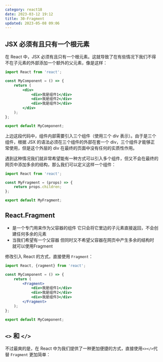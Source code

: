 ```yaml
---
category: react18
date: 2023-03-12 19:12
title: 30-Fragment
updated: 2023-05-08 09:06
---
```


## JSX 必须有且只有一个根元素

在 React 中，JSX 必须有且只有一个根元素。这就导致了在有些情况下我们不得不在子元素的外部添加一个额外的父元素，像是这样：

```jsx
import React from 'react';

const MyComponent = () => {
    return (
        <div>
            <div>我是组件1</div>
            <div>我是组件2</div>
            <div>我是组件3</div>
        </div>
    );
};

export default MyComponent;
```

上边这段代码中，组件内部需要引入三个组件（使用三个 div 表示）。由于是三个组件，根据 JSX 的语法必须在三个组件的外部在套一个 div，三个组件才能够正常使用，但是这个外层的 div 在最终的页面中没有任何的实质性作用。

遇到这种情况我们就非常希望能有一种方式可以引入多个组件，但又不会在最终的网页中添加多余的结构，那么我们可以定义这样一个组件：

```jsx
import React from 'react';

const MyFragment = (props) => {
    return props.children;
};

export default MyFragment;
```

## React.Fragment

 - 是一个专门用来作为父容器的组件
     它只会将它里边的子元素直接返回，不会创建任何多余的元素
 - 当我们希望有一个父容器
     但同时又不希望父容器在网页中产生多余的结构时
     就可以使用Fragment


修改引入 React 的方式，直接使用 `Fragment`：

```jsx
import React, {ragment} from 'react';

const MyComponent = () => {
    return (
        <Fragment>
            <div>我是组件1</div>
            <div>我是组件2</div>
            <div>我是组件3</div>
        </Fragment>
    );
};

export default MyComponent;
```

## `<>` 和 `</>`

不过最爽的是，在 React 中为我们提供了一种更加便捷的方式，直接使用`<></>`代替 `Fragment` 更加简单：